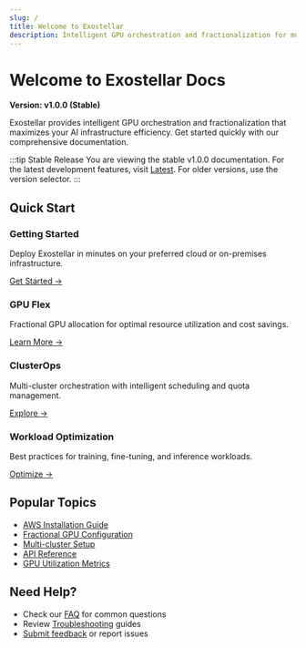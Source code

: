 ```yaml
---
slug: /
title: Welcome to Exostellar
description: Intelligent GPU orchestration and fractionalization for modern AI workloads
---
```


# Welcome to Exostellar Docs

**Version: v1.0.0 (Stable)**

Exostellar provides intelligent GPU orchestration and fractionalization that maximizes your AI infrastructure efficiency. Get started quickly with our comprehensive documentation.

:::tip Stable Release
You are viewing the stable v1.0.0 documentation. For the latest development features, visit [Latest](/). For older versions, use the version selector.
:::

## Quick Start

<div className="cards-container">
  <div className="card">
    <h3>Getting Started</h3>
    <p>Deploy Exostellar in minutes on your preferred cloud or on-premises infrastructure.</p>
    <a href="/getting-started/quickstart">Get Started →</a>
  </div>

  <div className="card">
    <h3>GPU Flex</h3>
    <p>Fractional GPU allocation for optimal resource utilization and cost savings.</p>
    <a href="/gpu-flex/overview">Learn More →</a>
  </div>

  <div className="card">
    <h3>ClusterOps</h3>
    <p>Multi-cluster orchestration with intelligent scheduling and quota management.</p>
    <a href="/clusterops/overview">Explore →</a>
  </div>

  <div className="card">
    <h3>Workload Optimization</h3>
    <p>Best practices for training, fine-tuning, and inference workloads.</p>
    <a href="/workloads/training-optimization">Optimize →</a>
  </div>
</div>

## Popular Topics

- [AWS Installation Guide](/getting-started/install-aws)
- [Fractional GPU Configuration](/gpu-flex/fractional-gpu)
- [Multi-cluster Setup](/clusterops/multi-cluster)
- [API Reference](/api-reference/rest-api)
- [GPU Utilization Metrics](/observability/gpu-utilization-metrics)

## Need Help?

- Check our [FAQ](/support/faq) for common questions
- Review [Troubleshooting](/getting-started/troubleshooting) guides
- [Submit feedback](/support/submit-feedback) or report issues
